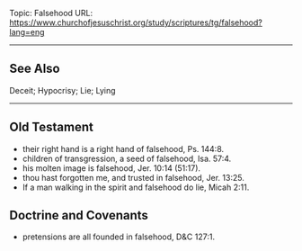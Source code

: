 Topic: Falsehood
URL: https://www.churchofjesuschrist.org/study/scriptures/tg/falsehood?lang=eng

---

## See Also

Deceit; Hypocrisy; Lie; Lying

---

## Old Testament

- their right hand is a right hand of falsehood, Ps. 144:8.
- children of transgression, a seed of falsehood, Isa. 57:4.
- his molten image is falsehood, Jer. 10:14 (51:17).
- thou hast forgotten me, and trusted in falsehood, Jer. 13:25.
- If a man walking in the spirit and falsehood do lie, Micah 2:11.

## Doctrine and Covenants

- pretensions are all founded in falsehood, D&C 127:1.

